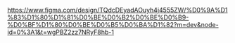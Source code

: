 https://www.figma.com/design/TQdcDEyadAOuyh4j4555ZW/%D0%9A%D1%83%D1%80%D1%81%D0%BE%D0%B2%D0%BE%D0%B9-%D0%BF%D1%80%D0%BE%D0%B5%D0%BA%D1%82?m=dev&node-id=0%3A1&t=wgPBZ2zz7NRyF8hb-1
